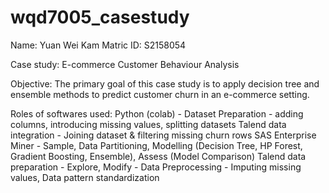 # wqd7005_casestudy
Name: Yuan Wei Kam
Matric ID: S2158054

Case study: E-commerce Customer Behaviour Analysis

Objective: 
The primary goal of this case study is to apply decision tree and ensemble methods to predict customer churn in an e-commerce setting.

Roles of softwares used:
Python (colab) - Dataset Preparation - adding columns, introducing missing values, splitting datasets
Talend data integration - Joining dataset & filtering missing churn rows
SAS Enterprise Miner - Sample, Data Partitioning, Modelling (Decision Tree, HP Forest, Gradient Boosting, Ensemble), Assess (Model Comparison)
Talend data preparation - Explore, Modify - Data Preprocessing - Imputing missing values, Data pattern standardization
